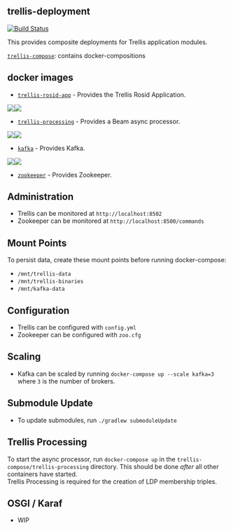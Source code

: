 ## trellis-deployment

[![Build Status](https://travis-ci.org/trellis-ldp/trellis-deployment.png?branch=master)](https://travis-ci.org/trellis-ldp/trellis-deployment)

This provides composite deployments for Trellis application modules.  

[`trellis-compose`](trellis-compose): contains docker-compositions

## docker images

* [`trellis-rosid-app`](https://github.com/trellis-ldp/trellis-rosid/trellis-rosid-app/tree/master)  - Provides the Trellis Rosid Application.

[![](https://images.microbadger.com/badges/image/trellisldp/trellis-rosid-app.svg)](https://microbadger.com/images/trellisldp/trellis-rosid-app "trellisldp/trellis-rosid-app")[![](https://images.microbadger.com/badges/version/trellisldp/trellis-rosid-app.svg)](https://microbadger.com/images/trellisldp/trellis-rosid-app "trellisldp/trellis-rosid-app")

* [`trellis-processing`](https://github.com/trellis-ldp/trellis-rosid/tree/master/trellis-rosid-file-streaming)  - Provides a Beam async processor.

[![](https://images.microbadger.com/badges/image/trellisldp/trellis-processing.svg)](https://microbadger.com/images/trellisldp/trellis-processing "trellisldp/trellis-processing")[![](https://images.microbadger.com/badges/version/trellisldp/trellis-processing.svg)](https://microbadger.com/images/trellisldp/trellis-processing "trellisldp/trellis-processing")

* [`kafka`](https://github.com/wurstmeister/kafka-docker)  - Provides Kafka.

[![](https://images.microbadger.com/badges/image/trellisldp/kafka.svg)](https://microbadger.com/images/trellisldp/kafka "trellisldp/kafka")[![](https://images.microbadger.com/badges/version/trellisldp/kafka.svg)](https://microbadger.com/images/trellisldp/kafka "trellisldp/kafka")

* [`zookeeper`](https://github.com/31z4/zookeeper-docker/blob/master/3.5.3-beta/Dockerfile)  - Provides Zookeeper.

## Administration

* Trellis can be monitored at `http://localhost:8502`
* Zookeeper can be monitored at `http://localhost:8500/commands`

## Mount Points

To persist data, create these mount points before running docker-compose:
* `/mnt/trellis-data`
* `/mnt/trellis-binaries`
* `/mnt/kafka-data`

## Configuration
* Trellis can be configured with `config.yml`
* Zookeeper can be configured with `zoo.cfg`

## Scaling
* Kafka can be scaled by running `docker-compose up --scale kafka=3` where `3` is the number of brokers.

## Submodule Update
* To update submodules, run `./gradlew submoduleUpdate`

## Trellis Processing
To start the async processor, run `docker-compose up` in the `trellis-compose/trellis-processing` directory.
This should be done _after_ all other containers have started.  
Trellis Processing is required for the creation of LDP membership triples.

## OSGI / Karaf
* WIP